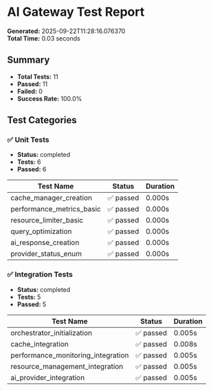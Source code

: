 # AI Gateway Test Report

**Generated:** 2025-09-22T11:28:16.076370  
**Total Time:** 0.03 seconds

## Summary

- **Total Tests:** 11
- **Passed:** 11
- **Failed:** 0
- **Success Rate:** 100.0%

## Test Categories

### ✅ Unit Tests

- **Status:** completed
- **Tests:** 6
- **Passed:** 6

| Test Name | Status | Duration |
|-----------|--------|----------|
| cache_manager_creation | ✅ passed | 0.000s |
| performance_metrics_basic | ✅ passed | 0.000s |
| resource_limiter_basic | ✅ passed | 0.000s |
| query_optimization | ✅ passed | 0.000s |
| ai_response_creation | ✅ passed | 0.000s |
| provider_status_enum | ✅ passed | 0.000s |

### ✅ Integration Tests

- **Status:** completed
- **Tests:** 5
- **Passed:** 5

| Test Name | Status | Duration |
|-----------|--------|----------|
| orchestrator_initialization | ✅ passed | 0.005s |
| cache_integration | ✅ passed | 0.008s |
| performance_monitoring_integration | ✅ passed | 0.005s |
| resource_management_integration | ✅ passed | 0.005s |
| ai_provider_integration | ✅ passed | 0.005s |


